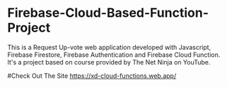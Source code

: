 # Firebase-Cloud-Based-Function-Project
This is a Request Up-vote web application developed with Javascript, Firebase Firestore, Firebase Authentication and Firebase Cloud Function. It's a project based on course provided by The Net Ninja on YouTube.

#Check Out The Site
https://xd-cloud-functions.web.app/

